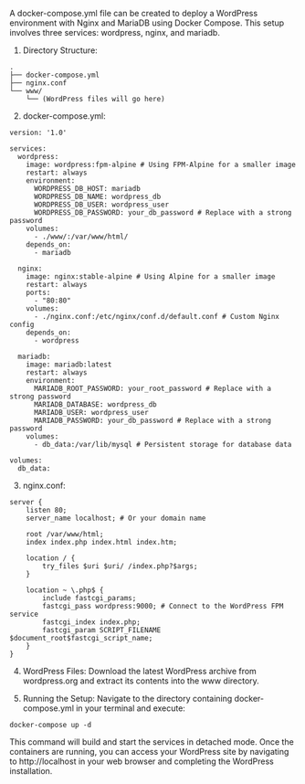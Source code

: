 A docker-compose.yml file can be created to deploy a WordPress environment with Nginx and MariaDB using Docker Compose. This setup involves three services: wordpress, nginx, and mariadb.

1. Directory Structure:
```
.
├── docker-compose.yml
├── nginx.conf
└── www/
    └── (WordPress files will go here)
```

2. docker-compose.yml:
```
version: '1.0'

services:
  wordpress:
    image: wordpress:fpm-alpine # Using FPM-Alpine for a smaller image
    restart: always
    environment:
      WORDPRESS_DB_HOST: mariadb
      WORDPRESS_DB_NAME: wordpress_db
      WORDPRESS_DB_USER: wordpress_user
      WORDPRESS_DB_PASSWORD: your_db_password # Replace with a strong password
    volumes:
      - ./www/:/var/www/html/
    depends_on:
      - mariadb

  nginx:
    image: nginx:stable-alpine # Using Alpine for a smaller image
    restart: always
    ports:
      - "80:80"
    volumes:
      - ./nginx.conf:/etc/nginx/conf.d/default.conf # Custom Nginx config
    depends_on:
      - wordpress

  mariadb:
    image: mariadb:latest
    restart: always
    environment:
      MARIADB_ROOT_PASSWORD: your_root_password # Replace with a strong password
      MARIADB_DATABASE: wordpress_db
      MARIADB_USER: wordpress_user
      MARIADB_PASSWORD: your_db_password # Replace with a strong password
    volumes:
      - db_data:/var/lib/mysql # Persistent storage for database data

volumes:
  db_data:
```

3. nginx.conf:
```
server {
    listen 80;
    server_name localhost; # Or your domain name

    root /var/www/html;
    index index.php index.html index.htm;

    location / {
        try_files $uri $uri/ /index.php?$args;
    }

    location ~ \.php$ {
        include fastcgi_params;
        fastcgi_pass wordpress:9000; # Connect to the WordPress FPM service
        fastcgi_index index.php;
        fastcgi_param SCRIPT_FILENAME $document_root$fastcgi_script_name;
    }
}
```

4. WordPress Files:
Download the latest WordPress archive from wordpress.org and extract its contents into the www directory.

5. Running the Setup:
Navigate to the directory containing docker-compose.yml in your terminal and execute:
```
docker-compose up -d
```

This command will build and start the services in detached mode. Once the containers are running, you can access your WordPress site by navigating to http://localhost in your web browser and completing the WordPress installation. 
